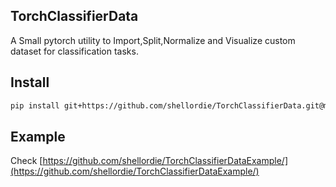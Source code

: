 ## TorchClassifierData 

A Small pytorch utility to Import,Split,Normalize and Visualize custom dataset for classification tasks.

## Install

```bash
pip install git+https://github.com/shellordie/TorchClassifierData.git@main

```

## Example

Check [https://github.com/shellordie/TorchClassifierDataExample/](https://github.com/shellordie/TorchClassifierDataExample/) 



